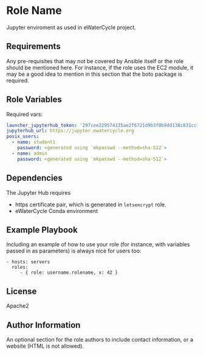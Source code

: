 Role Name
=========

Jupyter enviroment as used in eWaterCycle project.

Requirements
------------

Any pre-requisites that may not be covered by Ansible itself or the role should be mentioned here. For instance, if the role uses the EC2 module, it may be a good idea to mention in this section that the boto package is required.

Role Variables
--------------

Required vars:

```yaml
launcher_jupyterhub_token: '297cee229574135ae2f6721d9b3f0b9dd138c831cc15084c01d68f145b70b5b2'
jupyterhub_url: https://jupyter.ewatercycle.org
posix_users:
  - name: student1
    password: <generated using `mkpasswd --method=sha-512`>
  - name: admin
    password: <generated using `mkpasswd --method=sha-512`>
```

Dependencies
------------

The Jupyter Hub requires

* https certificate pair, which is generated in `letsencrypt` role.
* eWaterCycle Conda environment

Example Playbook
----------------

Including an example of how to use your role (for instance, with variables passed in as parameters) is always nice for users too:

    - hosts: servers
      roles:
         - { role: username.rolename, x: 42 }

License
-------

Apache2

Author Information
------------------

An optional section for the role authors to include contact information, or a website (HTML is not allowed).
